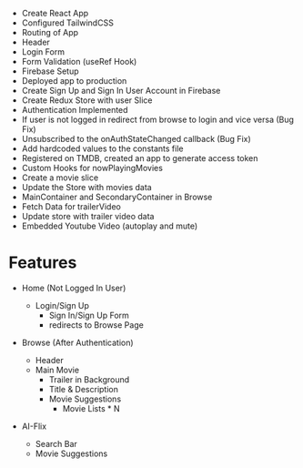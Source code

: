 - Create React App
- Configured TailwindCSS
- Routing of App
- Header
- Login Form
- Form Validation (useRef Hook)
- Firebase Setup
- Deployed app to production
- Create Sign Up and Sign In User Account in Firebase
- Create Redux Store with user Slice
- Authentication Implemented
- If user is not logged in redirect from browse to login and vice versa (Bug Fix)
- Unsubscribed to the onAuthStateChanged callback (Bug Fix)
- Add hardcoded values to the constants file
- Registered on TMDB, created an app to generate access token
- Custom Hooks for nowPlayingMovies
- Create a movie slice
- Update the Store with movies data
- MainContainer and SecondaryContainer in Browse
- Fetch Data for trailerVideo
- Update store with trailer video data
- Embedded Youtube Video (autoplay and mute)

# Features

- Home (Not Logged In User)

  - Login/Sign Up
    - Sign In/Sign Up Form
    - redirects to Browse Page

- Browse (After Authentication)

  - Header
  - Main Movie
    - Trailer in Background
    - Title & Description
    - Movie Suggestions
      - Movie Lists \* N

- AI-Flix
  - Search Bar
  - Movie Suggestions
